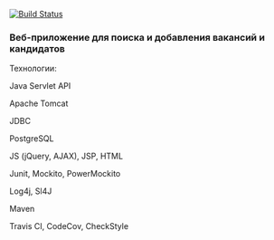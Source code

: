 [![Build Status](https://travis-ci.com/zely20/job4j_dreamjob.svg?branch=master)](https://travis-ci.com/zely20/job4j_dreamjob)
### Веб-приложение для поиска и добавления вакансий и кандидатов

Технологии:

Java Servlet API

Apache Tomcat

JDBC

PostgreSQL

JS (jQuery, AJAX), JSP, HTML

Junit, Mockito, PowerMockito

Log4j, Sl4J 

Maven

Travis CI, CodeCov, CheckStyle
